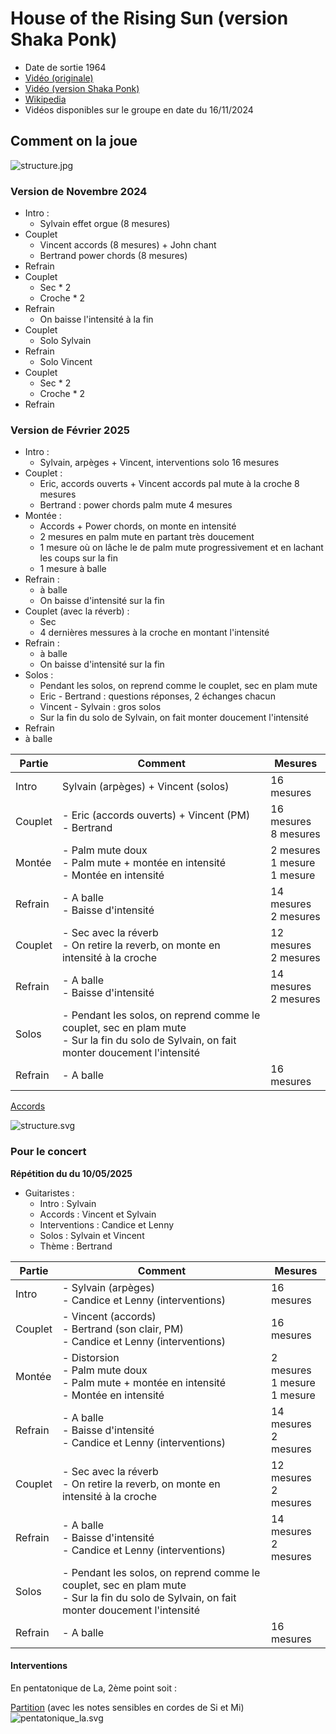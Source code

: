 # House of the Rising Sun (version Shaka Ponk)

- Date de sortie 1964
- [Vidéo (originale)](https://youtu.be/N4bFqW_eu2I?si=_-3abDJXUsNYAATQ)
- [Vidéo (version Shaka Ponk)](https://youtu.be/sNLsy_XYpBM?si=mkjoghn9Rs6Apv07)
- [Wikipedia](https://fr.wikipedia.org/wiki/The_House_of_the_Rising_Sun)
- Vidéos disponibles sur le groupe en date du 16/11/2024

## Comment on la joue

![structure.jpg](./images/structure.jpg)

### Version de Novembre 2024

- Intro :
    - Sylvain effet orgue (8 mesures)
- Couplet
    - Vincent accords (8 mesures) + John chant
    - Bertrand power chords (8 mesures)
- Refrain
- Couplet
    - Sec * 2
    - Croche * 2
- Refrain
    - On baisse l'intensité à la fin
- Couplet
    - Solo Sylvain
- Refrain
    - Solo Vincent
- Couplet
    - Sec * 2
    - Croche * 2
- Refrain

### Version de Février 2025

- Intro :
    - Sylvain, arpèges + Vincent, interventions solo 16 mesures
- Couplet :
    - Eric, accords ouverts + Vincent accords pal mute à la croche 8 mesures
    - Bertrand : power chords palm mute 4 mesures
- Montée :
    - Accords + Power chords, on monte en intensité
    - 2 mesures en palm mute en partant très doucement
    - 1 mesure où on lâche le de palm mute progressivement et en lachant les coups sur la fin
    - 1 mesure à balle
- Refrain :
    - à balle
    - On baisse d'intensité sur la fin
- Couplet (avec la réverb) :
    - Sec
    - 4 dernières messures à la croche en montant l'intensité
- Refrain :
    - à balle
    - On baisse d'intensité sur la fin
- Solos :
    - Pendant les solos, on reprend comme le couplet, sec en plam mute
    - Eric - Bertrand : questions réponses, 2 échanges chacun
    - Vincent - Sylvain : gros solos
    - Sur la fin du solo de Sylvain, on fait monter doucement l'intensité
- Refrain
- à balle

| Partie  | Comment                                                                                                                                         | Mesures                                   | 
|---------|-------------------------------------------------------------------------------------------------------------------------------------------------|-------------------------------------------|
| Intro   | Sylvain (arpèges) + Vincent (solos)                                                                                                             | 16 mesures                                |
| Couplet | - Eric (accords ouverts) + Vincent (PM) <br /> - Bertrand                                                                                       | 16 mesures <br /> 8 mesures               |
| Montée  | - Palm mute doux <br /> - Palm mute + montée en intensité <br /> - Montée en intensité                                                          | 2 mesures <br /> 1 mesure <br /> 1 mesure |
| Refrain | - A balle <br /> - Baisse d'intensité                                                                                                           | 14 mesures <br /> 2 mesures               |
| Couplet | - Sec avec la réverb <br /> - On retire la reverb, on monte en intensité à la croche                                                            | 12 mesures <br /> 2 mesures               |
| Refrain | - A balle <br /> - Baisse d'intensité                                                                                                           | 14 mesures <br /> 2 mesures               |
| Solos   | - Pendant les solos, on reprend comme le couplet, sec en plam mute <br /> - Sur la fin du solo de Sylvain, on fait monter doucement l'intensité |                                           |
| Refrain | - A balle                                                                                                                                       | 16 mesures                                |

[Accords](./structure.tg)

![structure.svg](structure.svg)

### Pour le concert
**Répétition du du 10/05/2025**

- Guitaristes :
  - Intro : Sylvain
  - Accords : Vincent et Sylvain
  - Interventions : Candice et Lenny
  - Solos : Sylvain et Vincent
  - Thème : Bertrand

| Partie  | Comment                                                                                                                                         | Mesures                                  | 
|---------|-------------------------------------------------------------------------------------------------------------------------------------------------|------------------------------------------|
| Intro   | - Sylvain (arpèges) <br /> - Candice et Lenny (interventions)                                                                                   | 16 mesures                               |
| Couplet | - Vincent (accords) <br /> - Bertrand (son clair, PM) <br /> - Candice et Lenny (interventions)                                                 | 16 mesures               |
| Montée  | - Distorsion <br /> - Palm mute doux <br /> - Palm mute + montée en intensité <br /> - Montée en intensité                                      | 2 mesures <br /> 1 mesure <br /> 1 mesure |
| Refrain | - A balle <br /> - Baisse d'intensité <br /> - Candice et Lenny (interventions)                                                                                                          | 14 mesures <br /> 2 mesures              |
| Couplet | - Sec avec la réverb <br /> - On retire la reverb, on monte en intensité à la croche                                                            | 12 mesures <br /> 2 mesures              |
| Refrain | - A balle <br /> - Baisse d'intensité <br /> - Candice et Lenny (interventions)                                                                                                          | 14 mesures <br /> 2 mesures              |
| Solos   | - Pendant les solos, on reprend comme le couplet, sec en plam mute <br /> - Sur la fin du solo de Sylvain, on fait monter doucement l'intensité |                                          |
| Refrain | - A balle                                                                                                                                       | 16 mesures                               |

#### Interventions
En pentatonique de La, 2ème point soit :

[Partition](pentatonique_la.tg) (avec les notes sensibles en cordes de Si et Mi)
![pentatonique_la.svg](pentatonique_la.svg)